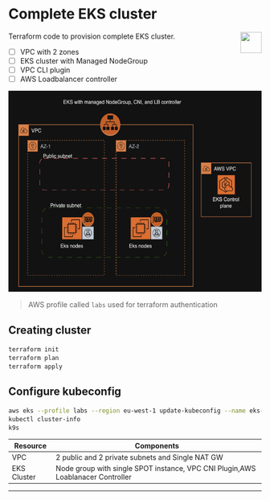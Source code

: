 # Complete EKS cluster
<img src="https://avatars.githubusercontent.com/u/20859413?v=4" style="float:right;width:42px;height:42px;">
Terraform code to provision complete EKS cluster.

- [ ] VPC with 2 zones
- [ ] EKS cluster with Managed NodeGroup
- [ ] VPC CLI plugin
- [ ] AWS Loadbalancer controller

<img src="img/eks-design.png" width="600" height="400">



> AWS profile called `labs` used for terraform authentication

## Creating cluster
```bash
terraform init
terraform plan
terraform apply
```

## Configure kubeconfig
```bash
aws eks --profile labs --region eu-west-1 update-kubeconfig --name eks-demo
kubectl cluster-info
k9s
```

|Resource|Components|
|--------------------------|--------------------------|
|VPC| 2 public and 2 private subnets and Single NAT GW|
|EKS Cluster|Node group with single SPOT instance, VPC CNI Plugin,AWS Loablanacer Controller |
------------------
